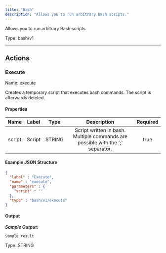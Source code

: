 ```yaml
---
title: "Bash"
description: "Allows you to run arbitrary Bash scripts."
---
```


Allows you to run arbitrary Bash scripts.



Type: bash/v1

<hr />




## Actions


### Execute
Name: execute

Creates a temporary script that executes bash commands. The script is afterwards deleted.

#### Properties

|      Name       |      Label     |     Type     |     Description     | Required |
|:---------------:|:--------------:|:------------:|:-------------------:|:--------:|
| script | Script | STRING | Script written in bash. Multiple commands are possible with the ';' separator. | true |

#### Example JSON Structure
```json
{
  "label" : "Execute",
  "name" : "execute",
  "parameters" : {
    "script" : ""
  },
  "type" : "bash/v1/execute"
}
```

#### Output


___Sample Output:___

```Sample result```



Type: STRING










